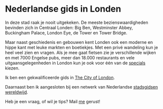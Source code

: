 # Nederlandse gids in Londen

In deze stad raak je nooit uitgekeken. De meeste bezienswaardigheden bevinden zich
 in Centraal Londen: Big Ben, Westminster Abbey, Buckingham Palace, London Eye, de Tower
en Tower Bridge.

Maar naast geschiedenis en gebouwen kent Londen ook een moderne en hippe
kant met leuke markten en boetiekjes. Met een privé wandeling kun je heel
veel zien en vragen. Als je mee gaat fietsen zie je verschillende wijken en
met 7000 Engelse pubs, meer dan 18.000 restaurants en vele uitgaansgelegenheden
in London kun je ook voor één van de [specials](/specials) kiezen.

Ik ben een gekwalificeerde gids in
[The City of London](http://www.cityoflondonguides.com/find/ans-vaessen).

Daarnaast ben ik aangesloten bij een netwerk van Nederlandse [stadsgidsen wereldwijd](www.wereldstadgidsen).

Heb je een vraag, of wil je tips? Mail [me](mailto:ans@nlgids.london) gerust!
